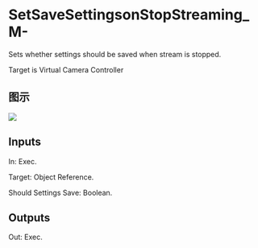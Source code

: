 # SetSaveSettingsonStopStreaming_M-

Sets whether settings should be saved when stream is stopped.

Target is Virtual Camera Controller

## 图示

![]($-20221218-21270171.png)

## Inputs

In: Exec.

Target: Object Reference.

Should Settings Save: Boolean.  

## Outputs

Out: Exec.

